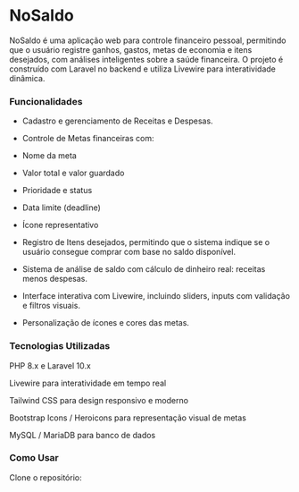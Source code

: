 # NoSaldo

NoSaldo é uma aplicação web para controle financeiro pessoal, permitindo que o usuário registre ganhos, gastos, metas de economia e itens desejados, com análises inteligentes sobre a saúde financeira. O projeto é construído com Laravel no backend e utiliza Livewire para interatividade dinâmica.

### Funcionalidades

- Cadastro e gerenciamento de Receitas e Despesas.

- Controle de Metas financeiras com:

- Nome da meta

- Valor total e valor guardado

- Prioridade e status

- Data limite (deadline)

- Ícone representativo

- Registro de Itens desejados, permitindo que o sistema indique se o usuário consegue comprar com base no saldo disponível.

- Sistema de análise de saldo com cálculo de dinheiro real: receitas menos despesas.

- Interface interativa com Livewire, incluindo sliders, inputs com validação e filtros visuais.

- Personalização de ícones e cores das metas.

### Tecnologias Utilizadas

PHP 8.x e Laravel 10.x

Livewire para interatividade em tempo real

Tailwind CSS para design responsivo e moderno

Bootstrap Icons / Heroicons para representação visual de metas

MySQL / MariaDB para banco de dados

### Como Usar

Clone o repositório:
